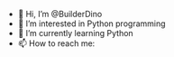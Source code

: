 - 👋 Hi, I’m @BuilderDino
- 👀 I’m interested in Python programming
- 🌱 I’m currently learning Python
- 📫 How to reach me:


